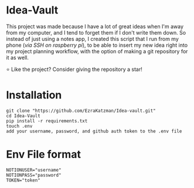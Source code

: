 # Idea-Vault
This project was made because I have a lot of great ideas when I'm away from my computer, and I tend to forget them if I don't write them down. So instead of just using a notes app, I created this script that I run from my phone (*via SSH on raspberry pi*), to be able to insert my new idea right into my project planning workflow, with the option of making a git repository for it as well.

:star: Like the project? Consider giving the repository a star!

# Installation
```
git clone "https://github.com/EzraKatzman/Idea-vault.git"
cd Idea-Vault
pip install -r requirements.txt
touch .env
add your username, password, and github auth token to the .env file
```

# Env File format
```
NOTIONUSER="username"
NOTIONPASS="password"
TOKEN="token"
```
